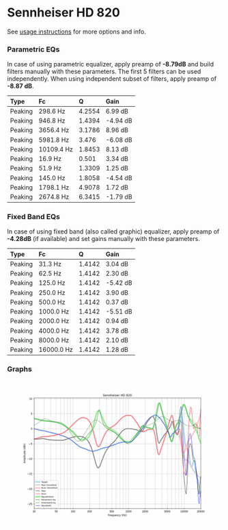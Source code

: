 # Sennheiser HD 820
See [usage instructions](https://github.com/jaakkopasanen/AutoEq#usage) for more options and info.

### Parametric EQs
In case of using parametric equalizer, apply preamp of **-8.79dB** and build filters manually
with these parameters. The first 5 filters can be used independently.
When using independent subset of filters, apply preamp of **-8.87 dB**.

| Type    | Fc         |      Q | Gain     |
|:--------|:-----------|:-------|:---------|
| Peaking | 298.6 Hz   | 4.2554 | 6.99 dB  |
| Peaking | 946.8 Hz   | 1.4394 | -4.94 dB |
| Peaking | 3656.4 Hz  | 3.1786 | 8.96 dB  |
| Peaking | 5981.8 Hz  | 3.476  | -6.08 dB |
| Peaking | 10109.4 Hz | 1.8453 | 8.13 dB  |
| Peaking | 16.9 Hz    | 0.501  | 3.34 dB  |
| Peaking | 51.9 Hz    | 1.3309 | 1.25 dB  |
| Peaking | 145.0 Hz   | 1.8058 | -4.54 dB |
| Peaking | 1798.1 Hz  | 4.9078 | 1.72 dB  |
| Peaking | 2674.8 Hz  | 6.3415 | -1.79 dB |

### Fixed Band EQs
In case of using fixed band (also called graphic) equalizer, apply preamp of **-4.28dB**
(if available) and set gains manually with these parameters.

| Type    | Fc         |      Q | Gain     |
|:--------|:-----------|:-------|:---------|
| Peaking | 31.3 Hz    | 1.4142 | 3.04 dB  |
| Peaking | 62.5 Hz    | 1.4142 | 2.30 dB  |
| Peaking | 125.0 Hz   | 1.4142 | -5.42 dB |
| Peaking | 250.0 Hz   | 1.4142 | 3.90 dB  |
| Peaking | 500.0 Hz   | 1.4142 | 0.37 dB  |
| Peaking | 1000.0 Hz  | 1.4142 | -5.51 dB |
| Peaking | 2000.0 Hz  | 1.4142 | 0.94 dB  |
| Peaking | 4000.0 Hz  | 1.4142 | 3.78 dB  |
| Peaking | 8000.0 Hz  | 1.4142 | 2.10 dB  |
| Peaking | 16000.0 Hz | 1.4142 | 1.28 dB  |

### Graphs
![](./Sennheiser%20HD%20820.png)